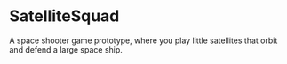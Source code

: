 # SatelliteSquad
A space shooter game prototype, where you play little satellites that orbit and defend a large space ship.
